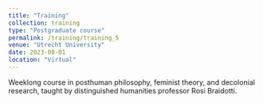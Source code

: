 ```yaml
---
title: "Training"
collection: training
type: "Postgraduate course"
permalink: /training/training_5
venue: "Utrecht University"
date: 2023-08-01
location: "Virtual"
---
```


Weeklong course in posthuman philosophy, feminist theory, and decolonial research, taught by distinguished humanities professor Rosi Braidotti.

